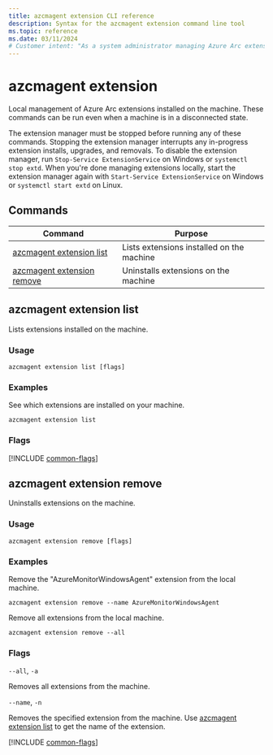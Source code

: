 ```yaml
---
title: azcmagent extension CLI reference
description: Syntax for the azcmagent extension command line tool
ms.topic: reference
ms.date: 03/11/2024
# Customer intent: "As a system administrator managing Azure Arc extensions, I want to use the command-line interface to list and uninstall extensions on my machine, so that I can efficiently control the installed extensions even in a disconnected state."
---
```


# azcmagent extension

Local management of Azure Arc extensions installed on the machine. These commands can be run even when a machine is in a disconnected state.

The extension manager must be stopped before running any of these commands. Stopping the extension manager interrupts any in-progress extension installs, upgrades, and removals. To disable the extension manager, run `Stop-Service ExtensionService` on Windows or `systemctl stop extd`. When you're done managing extensions locally, start the extension manager again with `Start-Service ExtensionService` on Windows or `systemctl start extd` on Linux.

## Commands

| Command | Purpose |
| ------- | ------- |
| [azcmagent extension list](#azcmagent-extension-list) | Lists extensions installed on the machine |
| [azcmagent extension remove](#azcmagent-extension-remove) | Uninstalls extensions on the machine |

## azcmagent extension list

Lists extensions installed on the machine.

### Usage

```
azcmagent extension list [flags]
```

### Examples

See which extensions are installed on your machine.

```
azcmagent extension list
```

### Flags

[!INCLUDE [common-flags](includes/azcmagent-common-flags.md)]

## azcmagent extension remove

Uninstalls extensions on the machine.

### Usage

```
azcmagent extension remove [flags]
```

### Examples

Remove the "AzureMonitorWindowsAgent" extension from the local machine.

```
azcmagent extension remove --name AzureMonitorWindowsAgent
```

Remove all extensions from the local machine.

```
azcmagent extension remove --all
```

### Flags

`--all`, `-a`

Removes all extensions from the machine.

`--name`, `-n`

Removes the specified extension from the machine. Use [azcmagent extension list](#azcmagent-extension-list) to get the name of the extension.

[!INCLUDE [common-flags](includes/azcmagent-common-flags.md)]
